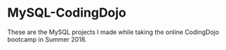# MySQL-CodingDojo
These are the MySQL projects I made while taking the online CodingDojo bootcamp in Summer 2018.
